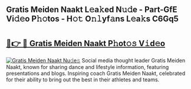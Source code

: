 ## Gratis Meiden Naakt L𝚎a𝚔ed N𝚞𝚍e - Part-GfE Vi𝚍𝚎o P𝚑𝚘tos - H𝚘𝚝 O𝚗𝚕yf𝚊ns L𝚎a𝚔s C6Gq5

# <h2><a href="http://kf7xx6.oniu.top/?m=Gratis+Meiden+Naakt">🔗👉 🔴 Gratis Meiden Naakt P𝚑ot𝚘𝚜 V𝚒d𝚎o</a></h2>

[![Gratis Meiden Naakt Nu𝚍e𝚜](https://i.imgur.com/0qMVB7G.gif)](http://kf7xx6.oniu.top/?m=Gratis+Meiden+Naakt)
Social media thought leader Gratis Meiden Naakt, known for sharing dance and lifestyle information, featuring presentations and blogs. Inspiring coach Gratis Meiden Naakt, celebrated for their ability to bring out the best in their athletes and teams.  
